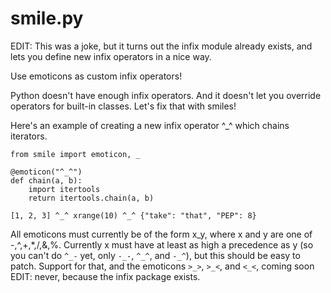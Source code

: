 # smile.py

EDIT: This was a joke, but it turns out the infix module already exists, and lets you define new infix operators in a nice way.

Use emoticons as custom infix operators!

Python doesn't have enough infix operators. And it doesn't let you override operators for built-in classes. Let's fix that with smiles!

Here's an example of creating a new infix operator ^_^ which chains iterators.

```
from smile import emoticon, _

@emoticon("^_^")
def chain(a, b):
    import itertools
    return itertools.chain(a, b)
    
[1, 2, 3] ^_^ xrange(10) ^_^ {"take": "that", "PEP": 8}
```

All emoticons must currently be of the form x_y, where x and y are one of -,^,+,*,/,&,%. Currently x must have at least as high a precedence as y (so you can't do ```^_-``` yet, only ```-_-```, ```^_^```, and ```-_^```), but this should be easy to patch. Support for that, and the emoticons ```>_>```, ```>_<```, and ```<_<```, coming soon EDIT: never, because the infix package exists.
